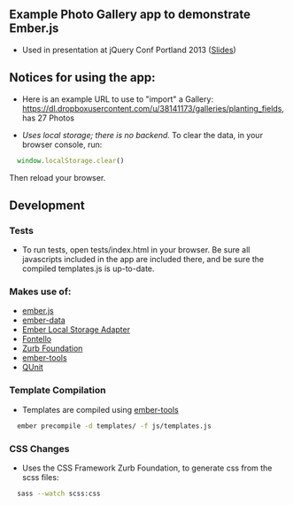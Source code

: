 ## Example Photo Gallery app to demonstrate Ember.js

* Used in presentation at jQuery Conf Portland 2013 ([Slides](http://codeallday.com/jquery-portland-2013-ember-slides))


## Notices for using the app:
* Here is an example URL to use to "import" a Gallery: https://dl.dropboxusercontent.com/u/38141173/galleries/planting_fields, has 27 Photos

* *Uses local storage; there is no backend.* To clear the data, in your browser console, run:
```javascript
  window.localStorage.clear()
``` 
Then reload your browser.


## Development

### Tests
* To run tests, open tests/index.html in your browser. Be sure all javascripts included in the app are included there, and be sure the compiled templates.js is up-to-date.

### Makes use of: 
* [ember.js](https://github.com/emberjs/ember.js)
* [ember-data](https://github.com/emberjs/data/)
* [Ember Local Storage Adapter](https://github.com/rpflorence/ember-localstorage-adapter)
* [Fontello](http://fontello.com/)
* [Zurb Foundation](https://github.com/zurb/foundation)
* [ember-tools](https://github.com/rpflorence/ember-tools)
* [QUnit](http://qunitjs.com/)


### Template Compilation
* Templates are compiled using [ember-tools](https://github.com/rpflorence/ember-tools)
```bash
  ember precompile -d templates/ -f js/templates.js
```

### CSS Changes

* Uses the CSS Framework Zurb Foundation, to generate css from the scss files:
```bash
  sass --watch scss:css
```
